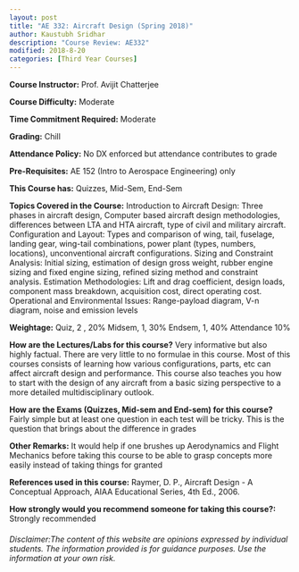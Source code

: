 ```yaml
---
layout: post
title: "AE 332: Aircraft Design (Spring 2018)"
author: Kaustubh Sridhar
description: "Course Review: AE332"
modified: 2018-8-20
categories: [Third Year Courses]
---
```


**Course Instructor:** Prof. Avijit Chatterjee

**Course Difficulty:** Moderate

**Time Commitment Required:** Moderate

**Grading:** Chill

**Attendance Policy:** No DX enforced but attendance contributes to grade

**Pre-Requisites:** AE 152 (Intro to Aerospace Engineering) only

**This Course has:** Quizzes, Mid-Sem, End-Sem

**Topics Covered in the Course:**
Introduction to Aircraft Design: Three phases in aircraft design, Computer based aircraft design methodologies, differences between LTA and HTA aircraft, type of civil and military aircraft.
Configuration and Layout: Types and comparison of wing, tail, fuselage, landing gear, wing-tail combinations, power plant (types, numbers, locations), unconventional aircraft configurations.
Sizing and Constraint Analysis: Initial sizing, estimation of design gross weight, rubber engine sizing and fixed engine sizing, refined sizing method and constraint analysis.
Estimation Methodologies: Lift and drag coefficient, design loads,
component mass breakdown, acquisition cost, direct operating cost.
Operational and Environmental Issues: Range-payload diagram, V-n diagram, noise and emission levels

**Weightage:**
Quiz, 2 , 20%
Midsem, 1, 30%
Endsem, 1, 40%
Attendance 10%

**How are the Lectures/Labs for this course?**
Very informative but also highly factual. There are very little to no formulae in this course. Most of this courses consists of learning how various configurations, parts, etc can affect aircraft design and performance. This course also teaches you how to start with the design of any aircraft from a basic sizing perspective to a more detailed multidisciplinary outlook.

**How are the Exams (Quizzes, Mid-sem and End-sem) for this course?**
Fairly simple but at least one question in each test will be tricky. This is the question that brings about the difference in grades

**Other Remarks:**
It would help if one brushes up Aerodynamics and Flight Mechanics before taking this course to be able to grasp concepts more easily instead of taking things for granted

**References used in this course:**
Raymer, D. P., Aircraft Design - A Conceptual Approach, AIAA Educational Series, 4th Ed., 2006.


**How strongly would you recommend someone for taking this course?:**
Strongly recommended

###### Disclaimer:The content of this website are opinions expressed by individual students. The information provided is for guidance purposes. Use the information at your own risk.